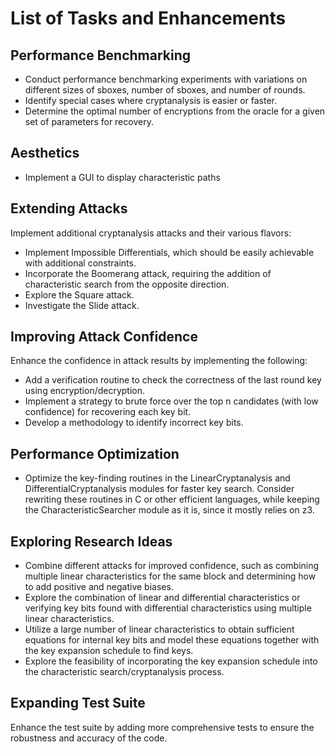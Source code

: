 # List of Tasks and Enhancements
## Performance Benchmarking
- Conduct performance benchmarking experiments with variations on different sizes of sboxes, number of sboxes, and number of rounds.
- Identify special cases where cryptanalysis is easier or faster.
- Determine the optimal number of encryptions from the oracle for a given set of parameters for recovery.

## Aesthetics
- Implement a GUI to display characteristic paths

## Extending Attacks
Implement additional cryptanalysis attacks and their various flavors:

- Implement Impossible Differentials, which should be easily achievable with additional constraints.
- Incorporate the Boomerang attack, requiring the addition of characteristic search from the opposite direction.
- Explore the Square attack.
- Investigate the Slide attack.

## Improving Attack Confidence
Enhance the confidence in attack results by implementing the following:

- Add a verification routine to check the correctness of the last round key using encryption/decryption.
- Implement a strategy to brute force over the top n candidates (with low confidence) for recovering each key bit.
- Develop a methodology to identify incorrect key bits.

## Performance Optimization
- Optimize the key-finding routines in the LinearCryptanalysis and DifferentialCryptanalysis modules for faster key search. Consider rewriting these routines in C or other efficient languages, while keeping the CharacteristicSearcher module as it is, since it mostly relies on z3.

## Exploring Research Ideas
- Combine different attacks for improved confidence, such as combining multiple linear characteristics for the same block and determining how to add positive and negative biases.
- Explore the combination of linear and differential characteristics or verifying key bits found with differential characteristics using multiple linear characteristics.
- Utilize a large number of linear characteristics to obtain sufficient equations for internal key bits and model these equations together with the key expansion schedule to find keys.
- Explore the feasibility of incorporating the key expansion schedule into the characteristic search/cryptanalysis process.

## Expanding Test Suite
Enhance the test suite by adding more comprehensive tests to ensure the robustness and accuracy of the code.
